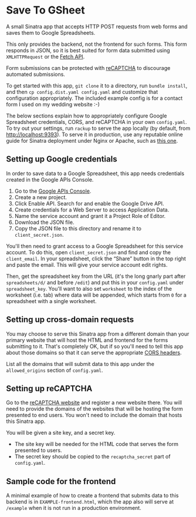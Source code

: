 # Save To GSheet

A small Sinatra app that accepts HTTP POST requests from web forms and saves them to Google Spreadsheets.

This only provides the backend, not the frontend for such forms. This form responds in JSON, so it is best suited for form data submitted using `XMLHTTPRequest` or the [Fetch API](https://developer.mozilla.org/en-US/docs/Web/API/Fetch_API).

Form submissions can be protected with [reCAPTCHA](https://www.google.com/recaptcha/) to discourage automated submissions.

To get started with this app, `git clone` it to a directory, run `bundle install`, and then `cp config.dist.yaml config.yaml` and customize that configuration appropriately. The included example config is for a contact form I used on my wedding website :-)

The below sections explain how to appropriately configure Google Spreadsheet credentials, CORS, and reCAPTCHA in your own `config.yaml`. To try out your settings, run `rackup` to serve the app locally (by default, from <http://localhost:9393>). To serve it in production, use any reputable online guide for Sinatra deployment under Nginx or Apache, such as [this one](https://www.digitalocean.com/community/tutorials/how-to-deploy-sinatra-based-ruby-web-applications-on-ubuntu-13).

## Setting up Google credentials

In order to save data to a Google Spreadsheet, this app needs credentials created in the Google APIs Console.

1. Go to the [Google APIs Console](https://console.developers.google.com/).
2. Create a new project.
3. Click Enable API. Search for and enable the Google Drive API.
4. Create credentials for a Web Server to access Application Data.
5. Name the service account and grant it a Project Role of Editor.
6. Download the JSON file.
7. Copy the JSON file to this directory and rename it to `client_secret.json`.

You'll then need to grant access to a Google Spreadsheet for this service account. To do this, open `client_secret.json` and find and copy the `client_email`. In your spreadsheet, click the “Share” button in the top right and paste the email. This will give your service account edit rights.

Then, get the spreadsheet key from the URL (it's the long gnarly part after `spreadsheets/d/` and before `/edit`) and put this in your `config.yaml` under `spreadsheet_key`. You'll want to also set `worksheet` to the index of the worksheet (i.e. tab) where data will be appended, which starts from `0` for a spreadsheet with a single worksheet.

## Setting up cross-domain requests

You may choose to serve this Sinatra app from a different domain than your primary website that will host the HTML and frontend for the forms submitting to it. That's completely OK, but if so you'll need to tell this app about those domains so that it can serve the appropriate [CORS headers](https://developer.mozilla.org/en-US/docs/Web/HTTP/CORS).

List all the domains that will submit data to this app under the `allowed_origins` section of `config.yaml`.

## Setting up reCAPTCHA

Go to the [reCAPTCHA website](https://www.google.com/recaptcha/admin/create) and register a new website there. You will need to provide the domains of the websites that will be hosting the form presented to end users. You won't need to include the domain that hosts this Sinatra app.

You will be given a site key, and a secret key.

- The site key will be needed for the HTML code that serves the form presented to users. 
- The secret key should be copied to the `recaptcha_secret` part of `config.yaml`.

## Sample code for the frontend

A minimal example of how to create a frontend that submits data to this backend is in `EXAMPLE-frontend.html`, which the app also will serve at `/example` when it is not run in a production environment.
